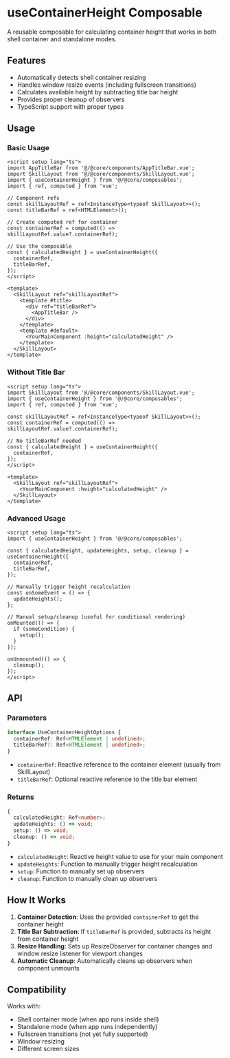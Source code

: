 # useContainerHeight Composable

A reusable composable for calculating container height that works in both shell container and standalone modes.

## Features

- Automatically detects shell container resizing
- Handles window resize events (including fullscreen transitions)
- Calculates available height by subtracting title bar height
- Provides proper cleanup of observers
- TypeScript support with proper types

## Usage

### Basic Usage

```vue
<script setup lang="ts">
import AppTitleBar from '@/@core/components/AppTitleBar.vue';
import SkillLayout from '@/@core/components/SkillLayout.vue';
import { useContainerHeight } from '@/@core/composables';
import { ref, computed } from 'vue';

// Component refs
const skillLayoutRef = ref<InstanceType<typeof SkillLayout>>();
const titleBarRef = ref<HTMLElement>();

// Create computed ref for container
const containerRef = computed(() => skillLayoutRef.value?.containerRef);

// Use the composable
const { calculatedHeight } = useContainerHeight({
  containerRef,
  titleBarRef,
});
</script>

<template>
  <SkillLayout ref="skillLayoutRef">
    <template #title>
      <div ref="titleBarRef">
        <AppTitleBar />
      </div>
    </template>
    <template #default>
      <YourMainComponent :height="calculatedHeight" />
    </template>
  </SkillLayout>
</template>
```

### Without Title Bar

```vue
<script setup lang="ts">
import SkillLayout from '@/@core/components/SkillLayout.vue';
import { useContainerHeight } from '@/@core/composables';
import { ref, computed } from 'vue';

const skillLayoutRef = ref<InstanceType<typeof SkillLayout>>();
const containerRef = computed(() => skillLayoutRef.value?.containerRef);

// No titleBarRef needed
const { calculatedHeight } = useContainerHeight({
  containerRef,
});
</script>

<template>
  <SkillLayout ref="skillLayoutRef">
    <YourMainComponent :height="calculatedHeight" />
  </SkillLayout>
</template>
```

### Advanced Usage

```vue
<script setup lang="ts">
import { useContainerHeight } from '@/@core/composables';

const { calculatedHeight, updateHeights, setup, cleanup } = useContainerHeight({
  containerRef,
  titleBarRef,
});

// Manually trigger height recalculation
const onSomeEvent = () => {
  updateHeights();
};

// Manual setup/cleanup (useful for conditional rendering)
onMounted(() => {
  if (someCondition) {
    setup();
  }
});

onUnmounted(() => {
  cleanup();
});
</script>
```

## API

### Parameters

```typescript
interface UseContainerHeightOptions {
  containerRef: Ref<HTMLElement | undefined>;
  titleBarRef?: Ref<HTMLElement | undefined>;
}
```

- `containerRef`: Reactive reference to the container element (usually from SkillLayout)
- `titleBarRef`: Optional reactive reference to the title bar element

### Returns

```typescript
{
  calculatedHeight: Ref<number>;
  updateHeights: () => void;
  setup: () => void;
  cleanup: () => void;
}
```

- `calculatedHeight`: Reactive height value to use for your main component
- `updateHeights`: Function to manually trigger height recalculation
- `setup`: Function to manually set up observers
- `cleanup`: Function to manually clean up observers

## How It Works

1. **Container Detection**: Uses the provided `containerRef` to get the container height
2. **Title Bar Subtraction**: If `titleBarRef` is provided, subtracts its height from container height
3. **Resize Handling**: Sets up ResizeObserver for container changes and window resize listener for viewport changes
4. **Automatic Cleanup**: Automatically cleans up observers when component unmounts

## Compatibility

Works with:

- Shell container mode (when app runs inside shell)
- Standalone mode (when app runs independently)
- Fullscreen transitions (not yet fully supported)
- Window resizing
- Different screen sizes
